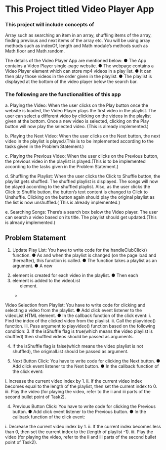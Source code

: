 # This Project titled Video Player App

### This project will include concepts of

Array such as searching an item in an array, shuffling items of the array, finding previous and next items
of the array etc. You will be using array methods such as indexOf, length and Math module’s methods
such as Math.floor and Math.random.

The details of the Video Player App are mentioned below:
● The App contains a Video Player single-page website.
● The webpage contains a Video Player element which can store mp4 videos in a play list.
● It can then play those videos in the order given in the playlist.
● The playlist is displayed at the bottom of the video player below the search bar.

### The following are the functionalities of this app

a. Playing the Video: When the user clicks on the Play button once the website is loaded,
the Video Player plays the first video in the playlist. The user can select a different video
by clicking on the videos in the playlist given at the bottom. Once a new video is
selected, clicking on the Play button will now play the selected video. (This is already
implemented.)

b. Playing the Next Video: When the user clicks on the Next button, the next video in the
playlist is played.(This is to be implemented according to the tasks given in the Problem
Statement.)

c. Playing the Previous Video: When the user clicks on the Previous button, the previous
video in the playlist is played.(This is to be implemented according to the tasks given in
the Problem Statement.)

d. Shuffling the Playlist: When the user clicks the Click to Shuffle button, the playlist gets
shuffled. The shuffled playlist is displayed. The songs will now be played according to the
shuffled playlist. Also, as the user clicks the Click to Shuffle button, the button’s text
content is changed to Click to Unshuffle. Clicking on the button again should play the
original playlist as the list is now unshuffled.( This is already implemented.)

e. Searching Songs: There’s a search box below the Video player. The user can search a
video based on its title. The playlist should get updated.(This is already implemented.)

## Problem Statement

1. Update Play List: You have to write code for the handleClubClick() function.
   ● As and when the playlist is changed (on the page load and thereafter), this function is
   called.
   ● The function takes a playlist as an argument.
   ● A new <li> element is created for each video in the playlist.
   ● Then each <li> element is added to the videoList <ul> element.

2.

Video Selection from Playlist: You have to write code for clicking and selecting a video from the
   playlist.
   ● Add click event listener to the videoList HTML element.
   ● In the callback function of the click event:
   i. Find the index of the clicked video from the playlist.
   ii. Call the playvideo() function.
   iii. Pass argument to playvideo() function based on the following condition:
3. If the isShuffle flag is true(which means the video playlist is shuffled)
   then shuffled videos should be passed as arguments.

4. If the isShuffle flag is false(which means the video playlist is not
   shuffled), the originalList should be passed as argument.

5. Next Button Click: You have to write code for clicking the Next button.
   ● Add click event listener to the Next button.
   ● In the callback function of the click event:

i. Increase the current video index by 1.
ii. If the current video index becomes equal to the length of the playlist, then set
the current index to 0.
iii. Play the video (for playing the video, refer to the ii and iii parts of the second
bullet point of Task2).

4. Previous Button Click: You have to write code for clicking the Previous button.
   ● Add click event listener to the Previous button.
   ● In the callback function of the click event:

i. Decrease the current video index by 1.
ii. If the current index becomes less than 0, then set the current index to the
(length of playlist -1).
iii. Play the video (for playing the video, refer to the ii and iii parts of the second
bullet point of Task2).

